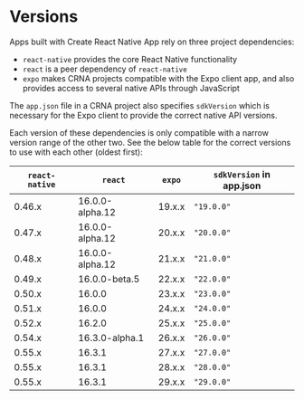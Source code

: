 # Versions

Apps built with Create React Native App rely on three project dependencies:

* `react-native` provides the core React Native functionality
* `react` is a peer dependency of `react-native`
* `expo` makes CRNA projects compatible with the Expo client app, and also provides access to several native APIs through JavaScript

The `app.json` file in a CRNA project also specifies `sdkVersion` which is necessary for the Expo client to provide the correct native API versions.

Each version of these dependencies is only compatible with a narrow version range of the other two. See the below table for the correct versions to use with each other (oldest first):

| `react-native` | `react`         | `expo` | `sdkVersion` in app.json |
|----------------|-----------------|--------|--------------------------|
| 0.46.x         | 16.0.0-alpha.12 | 19.x.x | `"19.0.0"`               |
| 0.47.x         | 16.0.0-alpha.12 | 20.x.x | `"20.0.0"`               |
| 0.48.x         | 16.0.0-alpha.12 | 21.x.x | `"21.0.0"`               |
| 0.49.x         | 16.0.0-beta.5   | 22.x.x | `"22.0.0"`               |
| 0.50.x         | 16.0.0          | 23.x.x | `"23.0.0"`               |
| 0.51.x         | 16.0.0          | 24.x.x | `"24.0.0"`               |
| 0.52.x         | 16.2.0          | 25.x.x | `"25.0.0"`               |
| 0.54.x         | 16.3.0-alpha.1  | 26.x.x | `"26.0.0"`               |
| 0.55.x         | 16.3.1          | 27.x.x | `"27.0.0"`               |
| 0.55.x         | 16.3.1          | 28.x.x | `"28.0.0"`               |
| 0.55.x         | 16.3.1          | 29.x.x | `"29.0.0"`               |
